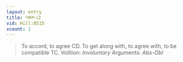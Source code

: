 ```yaml
---
layout: entry
title: འཆམ་√2
vid: Hill:0515
vcount: 1
---
```

> To accord, to agree CD\. To get along with, to agree with, to be compatible TC\.
> Volition: _Involuntary_
> Arguments: _Abs-Obl_


